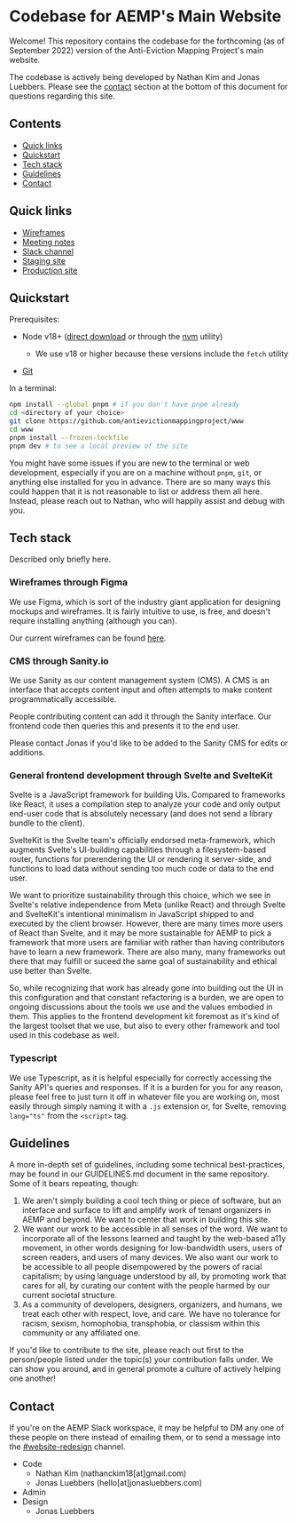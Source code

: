 # Codebase for AEMP's Main Website

Welcome! This repository contains the codebase for the
forthcoming (as of September 2022) version of the Anti-Eviction
Mapping Project's main website.

The codebase is actively being developed by Nathan Kim and
Jonas Luebbers. Please see the [contact](#contact) section at
the bottom of this document for questions regarding this site.

## Contents

- [Quick links](#quick-links)
- [Quickstart](#quickstart)
- [Tech stack](#tech-stack)
- [Guidelines](#guidelines)
- [Contact](#contact)

## Quick links

- [Wireframes](https://www.figma.com/file/vtGLMNb9KS1ETCeKdyxHjW/AEMP-guidelines-%2B-website?node-id=246%3A91)
- [Meeting notes](https://docs.google.com/document/d/1C8AvojK6xQElfFkO5u5cMS4ZKwRNeIKp4z94uoYA4zQ/edit#heading=h.tzm6i68shypk)
- [Slack channel](https://antievictionmap.slack.com/archives/C9ZHW3TPZ)
- [Staging site](https://fancy-banoffee-ea966a.netlify.app)
- [Production site](https://antievictionmap.com)

## Quickstart

Prerequisites:

- Node v18+ ([direct download](https://nodejs.org/en/download/)
  or through the [nvm](https://github.com/nvm-sh/nvm) utility)

  - We use v18 or higher because these versions include the
    `fetch` utility

- [Git](https://git-scm.com/book/en/v2/Getting-Started-Installing-Git)

In a terminal:

```sh
npm install --global pnpm # if you don't have pnpm already
cd <directory of your choice>
git clone https://github.com/antievictionmappingproject/www
cd www
pnpm install --frozen-lockfile
pnpm dev # to see a local preview of the site
```

You might have some issues if you are new to the terminal or
web development, especially if you are on a machine without
`pnpm`, `git`, or anything else installed for you in advance.
There are so many ways this could happen that it is not
reasonable to list or address them all here. Instead, please
reach out to Nathan, who will happily assist and debug with
you.

## Tech stack

Described only briefly here.

### Wireframes through Figma

We use Figma, which is sort of the industry giant application
for designing mockups and wireframes. It is fairly intuitive to
use, is free, and doesn't require installing anything (although
you can).

Our current wireframes can be found
[here](https://www.figma.com/file/vtGLMNb9KS1ETCeKdyxHjW/AEMP-guidelines-%2B-website?node-id=246%3A91).

### CMS through Sanity.io

We use Sanity as our content management system (CMS). A CMS is
an interface that accepts content input and often attempts to
make content programmatically accessible.

People contributing content can add it through the Sanity
interface. Our frontend code then queries this and presents it
to the end user.

Please contact Jonas if you'd like to be added to the Sanity
CMS for edits or additions.

### General frontend development through Svelte and SvelteKit

Svelte is a JavaScript framework for building UIs. Compared to
frameworks like React, it uses a compilation step to analyze
your code and only output end-user code that is absolutely
necessary (and does not send a library bundle to the client).

SvelteKit is the Svelte team's officially endorsed
meta-framework, which augments Svelte's UI-building
capabilities through a filesystem-based router, functions for
prerendering the UI or rendering it server-side, and functions
to load data without sending too much code or data to the end
user.

We want to prioritize sustainability through this choice, which
we see in Svelte's relative independence from Meta (unlike
React) and through Svelte and SvelteKit's intentional
minimalism in JavaScript shipped to and executed by the client
browser. However, there are many times more users of React than
Svelte, and it may be more sustainable for AEMP to pick a
framework that more users are familiar with rather than having
contributors have to learn a new framework. There are also
many, many frameworks out there that may fulfill or suceed the
same goal of sustainability and ethical use better than Svelte.

So, while recognizing that work has already gone into building
out the UI in this configuration and that constant refactoring
is a burden, we are open to ongoing discussions about the tools
we use and the values embodied in them. This applies to the
frontend development kit foremost as it's kind of the largest
toolset that we use, but also to every other framework and tool
used in this codebase as well.

### Typescript

We use Typescript, as it is helpful especially for correctly
accessing the Sanity API's queries and responses. If it is a
burden for you for any reason, please feel free to just turn it
off in whatever file you are working on, most easily through
simply naming it with a `.js` extension or, for Svelte,
removing `lang="ts"` from the `<script>` tag.

## Guidelines

A more in-depth set of guidelines, including some technical
best-practices, may be found in our GUIDELINES.md document in
the same repository. Some of it bears repeating, though:

1. We aren't simply building a cool tech thing or piece of
   software, but an interface and surface to lift and amplify
   work of tenant organizers in AEMP and beyond. We want to
   center that work in building this site.
2. We want our work to be accessible in all senses of the word.
   We want to incorporate all of the lessons learned and taught
   by the web-based a11y movement, in other words designing for
   low-bandwidth users, users of screen readers, and users of
   many devices. We also want our work to be accessible to all
   people disempowered by the powers of racial capitalism; by
   using language understood by all, by promoting work that
   cares for all, by curating our content with the people
   harmed by our current societal structure.
3. As a community of developers, designers, organizers, and
   humans, we treat each other with respect, love, and care. We
   have no tolerance for racism, sexism, homophobia,
   transphobia, or classism within this community or any
   affiliated one.

If you'd like to contribute to the site, please reach out first
to the person/people listed under the topic(s) your
contribution falls under. We can show you around, and in
general promote a culture of actively helping one another!

## Contact

If you're on the AEMP Slack workspace, it may be helpful to DM
any one of these people on there instead of emailing them, or
to send a message into the
[#website-redesign](https://antievictionmap.slack.com/archives/C9ZHW3TPZ)
channel.

- Code
  - Nathan Kim (nathanckim18[at]gmail.com)
  - Jonas Luebbers (hello[at]jonasluebbers.com)
- Admin
- Design
  - Jonas Luebbers
